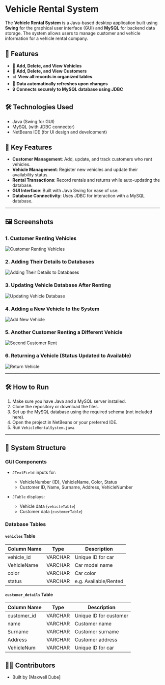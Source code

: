 # Vehicle Rental System

The **Vehicle Rental System** is a Java-based desktop application built using **Swing** for the graphical user interface (GUI) and **MySQL** for backend data storage. The system allows users to manage customer and vehicle information for a vehicle rental company.

## 🚀 Features

- 📄 **Add, Delete, and View Vehicles**
- 👤 **Add, Delete, and View Customers**
- 📊 **View all records in organized tables**
- 🔄 **Data automatically refreshes upon changes**
- 🔒 **Connects securely to MySQL database using JDBC**

## 🛠️ Technologies Used

- Java (Swing for GUI)
- MySQL (with JDBC connector)
- NetBeans IDE (for UI design and development)

## 🧩 Key Features

- **Customer Management**: Add, update, and track customers who rent vehicles.
- **Vehicle Management**: Register new vehicles and update their availability status.
- **Rental Transactions**: Record rentals and returns while auto-updating the database.
- **GUI Interface**: Built with Java Swing for ease of use.
- **Database Connectivity**: Uses JDBC for interaction with a MySQL database.

---

## 🖼️ Screenshots

### 1. Customer Renting Vehicles  
![Customer Renting Vehicles](1_Customer%20Renting%20Vehicles.png)

### 2. Adding Their Details to Databases  
![Adding Their Details to Databases](2_Adding%20Their%20details%20to%20databases.png)

### 3. Updating Vehicle Database After Renting  
![Updating Vehicle Database](3_Adding%20Their%20details%20to%20database%20%2B%20updating%20vehicle%20database.png)

### 4. Adding a New Vehicle to the System  
![Add New Vehicle](4_Adding%20a%20new%20vehicle%20in%20the%20system.png)

### 5. Another Customer Renting a Different Vehicle  
![Second Customer Rent](5_Another%20customer%20renting%20a%20differnt%20vehicle.png)

### 6. Returning a Vehicle (Status Updated to Available)  
![Return Vehicle](6_Return%20an%20vehicle%20updates%20the%20database%20-%20status%20to%20available.png)

---

## 🛠️ How to Run

1. Make sure you have Java and a MySQL server installed.
2. Clone the repository or download the files.
3. Set up the MySQL database using the required schema (not included here).
4. Open the project in NetBeans or your preferred IDE.
5. Run `VehicleRentalSystem.java`.

---

## 🧩 System Structure

### GUI Components

- `JTextField` inputs for:
  - VehicleNumber (ID), VehicleName, Color, Status
  - Customer ID, Name, Surname, Address, VehicleNumber

- `JTable` displays:
  - Vehicle data (`vehicleTable`)
  - Customer data (`customerTable`)

### Database Tables

#### `vehicles` Table
| Column Name | Type     | Description         |
|-------------|----------|---------------------|
| vehicle_id  | VARCHAR  | Unique ID for car   |
| VehicleName | VARCHAR  | Car model name      |
| color       | VARCHAR  | Car color           |
| status      | VARCHAR  | e.g. Available/Rented |

#### `customer_details` Table
| Column Name | Type     | Description        |
|-------------|----------|--------------------|
| customer_id | VARCHAR  | Unique ID for customer |
| name        | VARCHAR  | Customer name      |
| Surname     | VARCHAR  | Customer surname   |
| Address     | VARCHAR  | Customer address   |
| VehicleNum  | VARCHAR  | Unique ID for car  |


## 🧑‍💻 Contributors

- Built by [Maxwell Dube]
